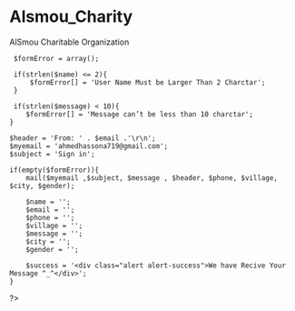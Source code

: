 # Alsmou_Charity
AlSmou Charitable Organization



     $formError = array();

     if(strlen($name) <= 2){
         $formError[] = 'User Name Must be Larger Than 2 Charctar';
     }
    
     if(strlen($message) < 10){
        $formError[] = 'Message can’t be less than 10 charctar';
    }

    $header = 'From: ' . $email .'\r\n';
    $myemail = 'ahmedhassona719@gmail.com';
    $subject = 'Sign in';

    if(empty($formError)){
        mail($myemail ,$subject, $message , $header, $phone, $village, $city, $gender);

        $name = '';
        $email = '';
        $phone = '';
        $village = '';
        $message = '';
        $city = '';
        $gender = '';

        $success = '<div class="alert alert-success">We have Recive Your Message ^_^</div>';
    }

?>
